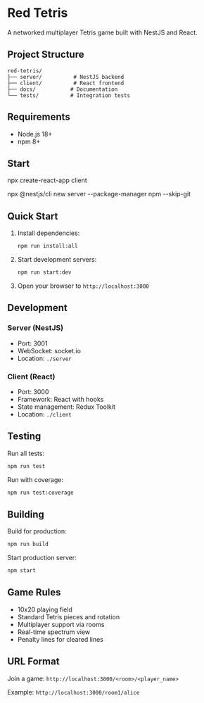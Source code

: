 # Red Tetris

A networked multiplayer Tetris game built with NestJS and React.

## Project Structure

```
red-tetris/
├── server/          # NestJS backend
├── client/          # React frontend
├── docs/           # Documentation
└── tests/          # Integration tests
```

## Requirements

- Node.js 18+
- npm 8+

## Start

npx create-react-app client

npx @nestjs/cli new server --package-manager npm --skip-git

## Quick Start

1. Install dependencies:
   ```bash
   npm run install:all
   ```

2. Start development servers:
   ```bash
   npm run start:dev
   ```

3. Open your browser to `http://localhost:3000`

## Development

### Server (NestJS)
- Port: 3001
- WebSocket: socket.io
- Location: `./server`

### Client (React)
- Port: 3000
- Framework: React with hooks
- State management: Redux Toolkit
- Location: `./client`

## Testing

Run all tests:
```bash
npm run test
```

Run with coverage:
```bash
npm run test:coverage
```

## Building

Build for production:
```bash
npm run build
```

Start production server:
```bash
npm start
```

## Game Rules

- 10x20 playing field
- Standard Tetris pieces and rotation
- Multiplayer support via rooms
- Real-time spectrum view
- Penalty lines for cleared lines

## URL Format

Join a game: `http://localhost:3000/<room>/<player_name>`

Example: `http://localhost:3000/room1/alice`

